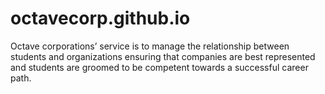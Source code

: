 # octavecorp.github.io
Octave corporations’ service is to manage the relationship between students and organizations ensuring that companies are best represented and students are groomed to be competent towards a successful career path.
